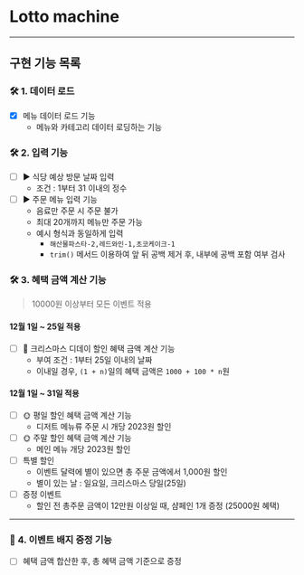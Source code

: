 # Lotto machine

---

## 구현 기능 목록

### 🛠 1. ️데이터 로드
- [x] 메뉴 데이터 로드 기능
    - 메뉴와 카테고리 데이터 로딩하는 기능

### 🛠 2. 입력 기능
- [ ] ▶️ 식당 예상 방문 날짜 입력
    - 조건 : 1부터 31 이내의 정수
- [ ] ▶️ 주문 메뉴 입력 기능
    - 음료만 주문 시 주문 불가
    - 최대 20개까지 메뉴만 주문 가능
    - 예시 형식과 동일하게 입력
        - `해산물파스타-2,레드와인-1,초코케이크-1`
        - `trim()` 메서드 이용하여 앞 뒤 공백 제거 후, 내부에 공백 포함 여부 검사

### 🛠 3. 혜택 금액 계산 기능
> 10000원 이상부터 모든 이벤트 적용
#### 12월 1일 ~ 25일 적용
- [ ] 🎄 크리스마스 디데이 할인 혜택 금액 계산 기능
    - 부여 조건 : 1부터 25일 이내의 날짜
    - 이내일 경우, `(1 + n)`일의 혜택 금액은 `1000 + 100 * n`원
#### 12월 1일 ~ 31일 적용
- [ ] 🌞 평일 할인 혜택 금액 계산 기능
    - 디저트 메뉴류 주문 시 개당 2023원 할인
- [ ] 🌞 주말 할인 혜택 금액 계산 기능
    - 메인 메뉴 개당 2023원 할인
- [ ] 특별 할인
    - 이벤트 달력에 별이 있으면 총 주문 금액에서 1,000원 할인
    - 별이 있는 날 : 일요일, 크리스마스 당일(25일)
- [ ] 증정 이벤트
    - 할인 전 총주문 금액이 12만원 이상일 때, 샴페인 1개 증정 (25000원 혜택)

<hr/>

### 🚨 4. 이벤트 배지 증정 기능
- [ ] 혜택 금액 합산한 후, 총 혜택 금액 기준으로 증정